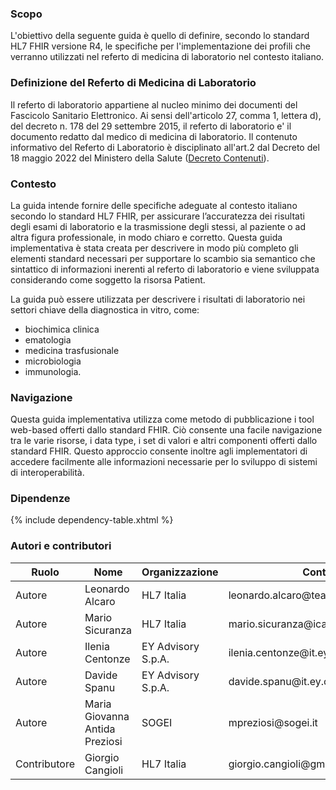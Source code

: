### Scopo
L'obiettivo della seguente guida è quello di definire, secondo lo standard HL7 FHIR versione R4, le specifiche per l'implementazione dei profili che verranno utilizzati nel referto di medicina di laboratorio nel contesto italiano.   

### Definizione del Referto di Medicina di Laboratorio
Il referto di laboratorio appartiene al nucleo minimo dei documenti del Fascicolo Sanitario Elettronico.
Ai sensi dell'articolo 27, comma 1, lettera d), del  decreto n. 178 del 29 settembre 2015,  il referto di laboratorio e' il documento redatto dal medico di medicina di laboratorio. 
Il contenuto informativo del Referto di Laboratorio è disciplinato all'art.2 dal Decreto del 18 maggio 2022 del Ministero della Salute ([Decreto Contenuti](https://www.gazzettaufficiale.it/eli/id/2022/07/11/22A03960)). 

### Contesto
La guida intende fornire delle specifiche adeguate al contesto italiano secondo lo standard HL7 FHIR, per assicurare l’accuratezza dei risultati degli esami di laboratorio e la trasmissione degli stessi, al paziente o ad altra figura professionale, in modo chiaro e corretto.
Questa guida implementativa è stata creata per descrivere in modo più completo gli elementi standard necessari per supportare lo scambio sia semantico che sintattico di informazioni inerenti al referto di laboratorio e viene sviluppata considerando come soggetto la risorsa Patient. 

La guida può essere utilizzata  per descrivere i risultati di laboratorio nei settori chiave della diagnostica in vitro, come:
- biochimica clinica
- ematologia 
- medicina trasfusionale
- microbiologia 
- immunologia.

### Navigazione
Questa guida implementativa utilizza come metodo di pubblicazione i tool web-based offerti dallo standard FHIR. Ciò consente una facile navigazione tra le varie risorse, i data type, i set di valori e altri componenti offerti dallo standard FHIR. 
Questo approccio consente inoltre agli implementatori di accedere facilmente alle informazioni necessarie per lo sviluppo di sistemi di interoperabilità.

### Dipendenze
{% include dependency-table.xhtml %}

### Autori e contributori

<table>
<thead>
<tr class="header">
<th>Ruolo</th>
<th>Nome</th>
<th>Organizzazione</th>
<th>Contatto</th>
</tr>
</thead>
<tbody>
<tr class="odd">
<td>Autore</td>
<td>Leonardo Alcaro</td>
<td>HL7 Italia</td>
<td>leonardo.alcaro@teamdigitale.governo.it</td>
</tr>
<tr class="even">
<td>Autore</td>
<td>Mario Sicuranza</td>
<td>HL7 Italia</td>
<td>mario.sicuranza@icar.cnr.it</td>
</tr>
<tr class="odd">
<td>Autore</td>
<td>Ilenia Centonze</td>
<td>EY Advisory S.p.A.</td>
<td>ilenia.centonze@it.ey.com</td>
</tr>
<tr class="odd">
<td>Autore</td>
<td>Davide Spanu</td>
<td>EY Advisory S.p.A.</td>
<td>davide.spanu@it.ey.com</td>
</tr>
<tr class="even">
<td>Autore</td>
<td>Maria Giovanna Antida Preziosi</td>
<td>SOGEI</td>
<td>mpreziosi@sogei.it</td>
</tr>
<tr class="odd">
<td>Contributore</td>
<td>Giorgio Cangioli</td>
<td>HL7 Italia</td>
<td>giorgio.cangioli@gmail.com</td>
</tr>
</tbody>
</table>